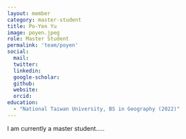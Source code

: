 ```yaml
---
layout: member
category: master-student
title: Po-Yen Yu
image: poyen.jpeg
role: Master Student
permalink: 'team/poyen'
social:
  mail:
  twitter:
  linkedin: 
  google-scholar:
  github:
  website:
  orcid:
education:
  - "National Taiwan University, BS in Geography (2022)"
---
```


I am currently a master student.....
